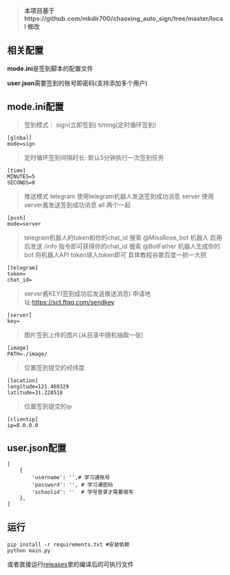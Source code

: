 >**本项目基于https://github.com/mkdir700/chaoxing_auto_sign/tree/master/local 修改**

## 相关配置

**mode.ini**是签到脚本的配置文件

**user.json**需要签到的账号即密码(支持添加多个用户)

## mode.ini配置

> 签到模式：
sign(立即签到) timing(定时循环签到)

```
[global]
mode=sign
```

> 定时循环签到间隔时长:
默认5分钟执行一次签到任务
```
[time]
MINUTES=5
SECONDS=0
```
> 推送模式
telegram 使用telegram机器人发送签到成功消息
server 使用server酱发送签到成功消息
all 两个一起
```
[push]
mode=server
```

> telegram机器人的token和你的chat_id
搜索 @MissRose_bot 机器人 启用后发送 /info 指令即可获得你的chat_id
搜索 @BotFather 机器人生成你的bot 将机器人API token填入token即可
具体教程谷歌百度一抓一大把
```
[telegram]
token=
chat_id=
```

> server酱KEY(签到成功后发送推送消息)
申请地址:https://sct.ftqq.com/sendkey
```
[server]
key=
```

> 图片签到上传的图片(从目录中随机抽取一张)
```
[image]
PATH=./image/
```

> 位置签到提交的经纬度
```
[location]
longitude=121.469329
latitude=31.228518
```

> 位置签到提交的ip
```
[clientip]
ip=0.0.0.0
```
## user.json配置
```
[
    {
        'username': '',# 学习通账号
        'password': '', # 学习通密码
        'schoolid': ''  # 学号登录才需要填写
    },
]
```

## 运行
```
pip install -r requirements.txt #安装依赖
python main.py
```
或者直接运行[releases](https://github.com/mkdir700/chaoxing_auto_sign/tree/latest/api)里的编译后的可执行文件
